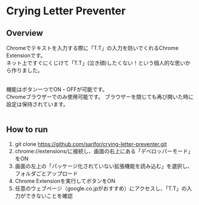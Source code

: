 # Crying Letter Preventer

## Overview

Chromeでテキストを入力する際に「T.T」の入力を防いでくれるChrome Extensionです。<br>
ネット上ですぐにくじけて「T.T」(泣き顔)したくない！という個人的な思いから作りました。<br><br>

機能はボタン一つでON・OFFが可能です。<br>
Chromeブラウザーでのみ使用可能です。
ブラウザーを閉じても再び開いた時に設定は保持されています。<br><br>

## How to run

1. git clone https://github.com/sarifor/crying-letter-preventer.git
2. chrome://extensions/に接続し、画面の右上にある「デベロッパーモード」をON
3. 画面の左上の「パッケージ化されていない拡張機能を読み込む」を選択し、フォルダごとアップロード
4. Chrome Extensionを実行してボタンをON
5. 任意のウェブページ（google.co.jpがおすすめ）にアクセスし、「T.T」の入力ができないことを確認